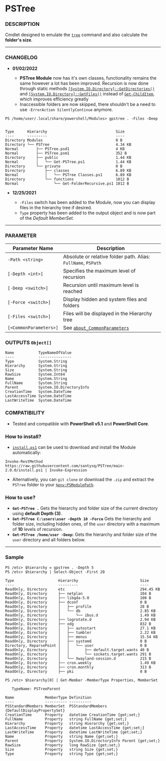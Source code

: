 # PSTree

### DESCRIPTION
Cmdlet designed to emulate the [`tree`](https://docs.microsoft.com/en-us/windows-server/administration/windows-commands/tree) command and also calculate the __folder's size__.

---
### CHANGELOG

- __01/02/2022__
    
    - __PSTree Module__ now has it's own classes, functionality remains the same however a lot has been improved. Recursion is now done through static methods [`[System.IO.Directory]::GetDirectories()`](https://docs.microsoft.com/en-us/dotnet/api/system.io.directory.getdirectories?view=net-6.0) and [`[System.IO.Directory]::GetFiles()`](https://docs.microsoft.com/en-us/dotnet/api/system.io.directory.getfiles?view=net-6.0) instead of [`Get-ChildItem`](https://docs.microsoft.com/en-us/powershell/module/microsoft.powershell.management/get-childitem), which improves efficiency greatly
    - Inaccessible folders are now skipped, there shouldn't be a need to use `-ErrorAction SilentlyContinue` anymore.
```
PS /home/user/.local/share/powershell/Modules> gpstree . -Files -Deep 


Type      Hierarchy                               Size
----      ---------                               ----
Directory Modules                                 0 B
Directory └── PSTree                              4.34 KB
Normal        ├── PSTree.psd1                     4 KB
Normal        ├── PSTree.psm1                     352 B
Directory     ├── public                          1.44 KB
Normal        │   └── Get-PSTree.ps1              1.44 KB
Directory     └── private                         0 B
Directory         ├── classes                     6.89 KB
Normal            │   └── PSTree Classes.ps1      6.89 KB
Directory         └── functions                   1012 B
Normal                └── Get-FolderRecursive.ps1 1012 B
```
- __12/25/2021__

    - `-Files` switch has been added to the Module, now you can display files in the hierarchy tree if desired.
    - `Type` property has been added to the output object and is now part of the _Default MemberSet_.
---


### PARAMETER

| Parameter Name | Description
| --- | --- |
| `-Path <string>` | Absolute or relative folder path. Alias: `FullName`, `PSPath` |
| `[-Depth <int>]` | Specifies the maximum level of recursion |
| `[-Deep <switch>]` | Recursion until maximum level is reached |
| `[-Force <switch>]` | Display hidden and system files and folders |
| `[-Files <switch>]` | Files will be displayed in the Hierarchy tree |
| `[<CommonParameters>]` | See [`about_CommonParameters`](https://go.microsoft.com/fwlink/?LinkID=113216) |

### OUTPUTS `Object[]`

```
Name           TypeNameOfValue
----           ---------------
Type           System.String
Hierarchy      System.String
Size           System.String
RawSize        System.Int64
Name           System.String
FullName       System.String
Parent         System.IO.DirectoryInfo
CreationTime   System.DateTime
LastAccessTime System.DateTime
LastWriteTime  System.DateTime
```

### COMPATIBILITY
- Tested and compatible with __PowerShell v5.1__ and __PowerShell Core__.

### How to install?

- [`install.ps1`](https://raw.githubusercontent.com/santysq/PSTree/main-2.0.0/install.ps1) can be used to download and install the Module automatically:

```
Invoke-RestMethod https://raw.githubusercontent.com/santysq/PSTree/main-2.0.0/install.ps1 | Invoke-Expression
```

- Alternatively, you can `git clone` or download the `.zip` and extract the `PSTree` folder to your [`$env:PSModulePath`](https://docs.microsoft.com/en-us/powershell/module/microsoft.powershell.core/about/about_psmodulepath?view=powershell-7.2).

### How to use?

- __`Get-PSTree .`__ Gets the hierarchy and folder size of the current directory using __default Depth (3)__.
- __`Get-PSTree C:\users\user -Depth 10 -Force`__ Gets the hierarchy and folder size, including hidden ones, of the `user` directory  with a maximum of __10__ levels of recursion.
- __`Get-PSTree /home/user -Deep`:__ Gets the hierarchy and folder size of the `user` directory and all folders below.

---

### Sample

```
PS /etc> $hierarchy = gpstree . -Depth 5    
PS /etc> $hierarchy | Select-Object -First 20

Type                    Hierarchy                            Size
----                    ---------                            ----
ReadOnly, Directory     etc                                  294.45 KB
ReadOnly, Directory     ├── netplan                          104 B
ReadOnly, Directory     ├── libgda-5.0                       100 B
ReadOnly, Directory     ├── dconf                            0 B
ReadOnly, Directory     │   ├── profile                      28 B
ReadOnly, Directory     │   └── db                           2.85 KB
ReadOnly, Directory     │       └── ibus.d                   1.49 KB
ReadOnly, Directory     ├── logrotate.d                      2.94 KB
ReadOnly, Directory     ├── xdg                              832 B
ReadOnly, Directory     │   ├── autostart                    27.1 KB
ReadOnly, Directory     │   ├── tumbler                      2.22 KB
ReadOnly, Directory     │   ├── menus                        15.54 KB
ReadOnly, Directory     │   ├── systemd                      0 B
Directory, ReparsePoint │   │   └── user                     0 B
ReadOnly, Directory     │   │       ├── default.target.wants 40 B
ReadOnly, Directory     │   │       └── sockets.target.wants 291 B
ReadOnly, Directory     │   └── Xwayland-session.d           215 B
ReadOnly, Directory     ├── cron.weekly                      1.49 KB
ReadOnly, Directory     ├── cron.monthly                     313 B
ReadOnly, Directory     ├── pki                              0 B

PS /etc> $hierarchy[0] | Get-Member -MemberType Properties, MemberSet

   TypeName: PSTreeParent

Name              MemberType Definition
----              ---------- ----------
PSStandardMembers MemberSet  PSStandardMembers {DefaultDisplayPropertySet}
CreationTime      Property   datetime CreationTime {get;set;}
FullName          Property   string FullName {get;set;}
Hierarchy         Property   string Hierarchy {get;set;}
LastAccessTime    Property   datetime LastAccessTime {get;set;}
LastWriteTime     Property   datetime LastWriteTime {get;set;}
Name              Property   string Name {get;set;}
Parent            Property   System.IO.DirectoryInfo Parent {get;set;}
RawSize           Property   long RawSize {get;set;}
Size              Property   string Size {get;set;}
Type              Property   string Type {get;set;}
```
